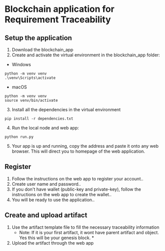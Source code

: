 # Blockchain application for Requirement Traceability

## Setup the application
1. Download the blockchain_app
2. Create and activate the virtual environment in the blockchain_app folder:
  - Windows
```
python -m venv venv
.\venv\Scripts\activate
```
  - macOS
```
python -m venv venv
source venv/bin/activate
```
3. Install all the dependencies in the virtual environment
```
pip install -r dependencies.txt
```
4. Run the local node and web app:
```
python run.py
```
5. Your app is up and running, copy the address and paste it onto any web browser. This will direct you to homepage of the web application.

## Register
1. Follow the instructions on the web app to register your account..
2. Create user name and password..
3. If you don't have wallet (public-key and private-key), follow the instructions on the web app to create the wallet..
4. You will be ready to use the application..

## Create and upload artifact
1. Use the artifact template file to fill the necessary traceability information
   * Note: If it is your first artifact, it wont have parent artifact and object. Yes this will be your genesis block. * 
3. Upload the artifact through the web app
